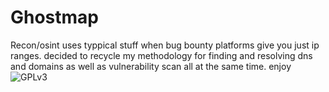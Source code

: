 # Ghostmap
Recon/osint 
uses typpical stuff when bug bounty platforms give you just ip ranges. 
decided to recycle my methodology for finding and resolving dns and domains as well as vulnerability scan all at the same time. 
enjoy
![GPLv3](https://img.shields.io/badge/license-GPLv3-blue)
